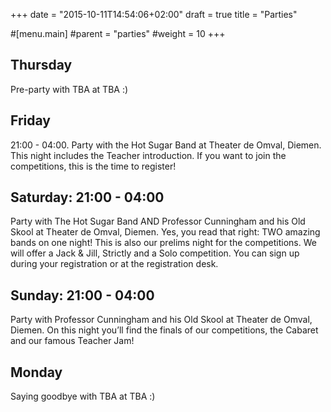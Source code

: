 +++
date = "2015-10-11T14:54:06+02:00"
draft = true
title = "Parties"

#[menu.main]
#parent = "parties"
#weight = 10
+++

## Thursday

Pre-party with TBA at TBA :)

## Friday

21:00 - 04:00. Party with the Hot Sugar Band at Theater de Omval, Diemen.
This night includes the Teacher introduction. If you want to join the
competitions, this is the time to register!

## Saturday: 21:00 - 04:00

Party with The Hot Sugar Band AND Professor Cunningham and his Old Skool
at Theater de Omval, Diemen. Yes, you read that right: TWO amazing bands
on one night! This is also our prelims night for the competitions. We will
offer a Jack & Jill, Strictly and a Solo competition. You can sign up
during your registration or at the registration desk.

## Sunday: 21:00 - 04:00

Party with Professor Cunningham and his Old Skool at Theater de Omval,
Diemen. On this night you’ll find the finals of our competitions, the
Cabaret and our famous Teacher Jam!

## Monday

Saying goodbye with TBA at TBA :)

